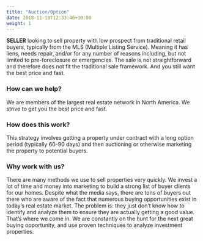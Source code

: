 ```yaml
---
title: "Auction/Option"
date: 2018-11-18T12:33:46+10:00
weight: 1
---
```


**SELLER** looking to sell property with low prospect from traditional retail buyers, typically from the MLS (Multiple Listing Service). Meaning it has liens, needs repair, and/or for any number of reasons including, but not limited to pre-foreclosure or emergencies. The sale is not straightforward and therefore does not fit the traditional sale framework. And you still want the best price and fast.

### How can we help?
We are members of the largest real estate network in North America. We strive to get you the best price and fast.

### How does this work?
This strategy involves getting a property under contract with a long option period (typically 60-90 days) and then auctioning or otherwise marketing the property to potential buyers.

### Why work with us?
There are many methods we use to sell properties very quickly. We invest a lot of time and money into marketing to build a strong list of buyer clients for our homes. Despite what the media says, there are tons of buyers out there who are aware of the fact that numerous buying opportunities exist in today’s real estate market. The problem is: they just don’t know how to identify and analyze them to ensure they are actually getting a good value. That’s where we come in. We are constantly on the hunt for the next great buying opportunity, and use proven techniques to analyze investment properties.  

